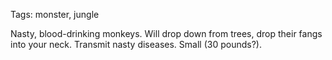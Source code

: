 Tags: monster, jungle

Nasty, blood-drinking monkeys. Will drop down from trees, drop their fangs into your neck. Transmit nasty diseases. Small (30 pounds?).